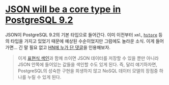 [JSON will be a core type in PostgreSQL 9.2][source]
====================================================

JSON이 PostgreSQL 9.2의 기본 타입으로 들어간다. 이미 이전부터 `xml`, [`hstore`][1] 등의 타입을 가지고 있었기 때문에 예상된 수순이었지만 그럼에도 놀라운 소식. 이게 들어가면… 긴 말 필요 없고 [HN에 누가 단 댓글][2]을 인용해보자.

> 이게 [표현식 색인][3]과 함께 쓰이면 JSON 데이터를 저장할 수 있을 뿐만 아니라 JSON 안쪽에 들어있는 값들을 색인할 수도 있게 된다. 즉, 달리 얘기하자면, PostgreSQL의 성숙한 구현을 희생하지 않고 NoSQL 데이터 모델의 장점중 하나를 누릴 수 있게 된다.

[1]: http://www.postgresql.org/docs/9.1/static/hstore.html
[2]: http://news.ycombinator.com/item?id=3472460
[3]: http://www.postgresql.org/docs/9.1/interactive/indexes-expressional.html

[source]: http://people.planetpostgresql.org/andrew/index.php?/archives/244-Under-the-wire.html
